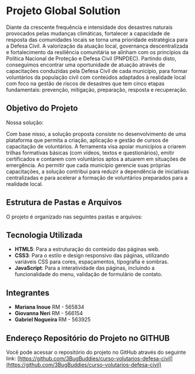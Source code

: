 # Projeto Global Solution

Diante da crescente frequência e intensidade dos desastres naturais provocados pelas mudanças climáticas, fortalecer a capacidade de resposta das comunidades locais se torna uma prioridade estratégica para a Defesa Civil. A valorização da atuação local, governança descentralizada e fortalecimento da resiliência comunitária se alinham com os princípios da Política Nacional de Proteção e Defesa Civil (PNPDEC).
Partindo disto, conseguimos encontrar uma oportunidade de atuação através de capacitações conduzidas pela Defesa Civil de cada município, para formar voluntários da população civil com conteúdos adaptados à realidade local com foco na gestão de riscos de desastres que tem cinco etapas fundamentais: prevenção, mitigação, preparação, resposta e recuperação.

## Objetivo do Projeto


Nossa solução:

Com base nisso, a solução proposta consiste no desenvolvimento de uma plataforma que permita a criação, aplicação e gestão de cursos de capacitação de voluntários. A ferramenta visa apoiar municípios a criarem trilhas formativas básicas (com vídeos, textos e questionários), emitir certificados e contarem com voluntários aptos a atuarem em situações de emergência.
Ao permitir que cada município gerencie suas próprias capacitações, a solução contribui para reduzir a dependência de iniciativas centralizadas e para acelerar a formação de voluntários preparados para a realidade local.

## Estrutura de Pastas e Arquivos

O projeto é organizado nas seguintes pastas e arquivos:


## Tecnologia Utilizada

* **HTML5**: Para a estruturação do conteúdo das páginas web.
* **CSS3**: Para o estilo e design responsivo das páginas, utilizando variáveis CSS para cores, espaçamentos, tipografia e sombras.
* **JavaScript**: Para a interatividade das páginas, incluindo a funcionalidade do menu, validação de formulário de contato.

## Integrantes

* **Mariana Inoue** RM - 565834
* **Giovanna Neri** RM - 566154
* **Gabriel Nogueira** RM - 563925

## Endereço Repositório do Projeto no GITHUB

Você pode acessar o repositório do projeto no GitHub através do seguinte link:
[https://github.com/3BugBuddies/curso-volutarios-defesa-civil](https://github.com/3BugBuddies/curso-volutarios-defesa-civil)
